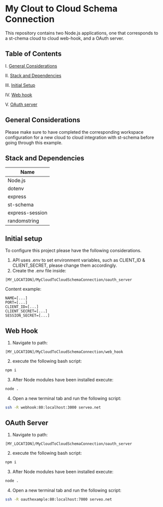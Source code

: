 # My Clout to Cloud Schema Connection
This repository contains two Node.js applications, one that corresponds to a st-chema cloud to cloud web-hook, and a OAuth server.

## Table of Contents
I.   [General Considerations](#general)

II.  [Stack and Dependencies](#stack)

III. [Initial Setup](#setup)

IV.  [Web hook](#web-hook)

V.   [OAuth server](#oaut)

## General Considerations <a name="general"></a>
Please make sure to have completed the corresponding workspace configuration for a new cloud to cloud integration with st-schema before going through this example.

## Stack and Dependencies <a name="stack"></a>

| Name                  |
|-                      |
| Node.js               |
| dotenv                |
| express               |
| st-schema             |
| express-session       |
| randomstring          |

## Initial setup <a name="setup"></a>
To configure this project please have the following considerations.
1. API uses .env to set environment variables, such as CLIENT_ID & CLIENT_SECRET, please change them accordingly.
2. Create the .env file inside:
```
[MY_LOCATION]/MyCloudToCloudSchemaConnection/oauth_server
```
Content example:
```
NAME=[...]
PORT=[...]
CLIENT_ID=[...]
CLIENT_SECRET=[...]
SESSION_SECRET=[...]
```

## Web Hook <a name="web-hook"></a>

1. Navigate to path:
```
[MY_LOCATION]/MyCloudToCloudSchemaConnection/web_hook
```
2. execute the following bash script:
```bash
npm i
```
3. After Node modules have been installed execute:
```bash
node .
```
4. Open a new terminal tab and run the following script:
```bash
ssh -R webhook:80:localhost:3000 serveo.net
```

## OAuth Server <a name="oaut"></a>

1. Navigate to path:
```
[MY_LOCATION]/MyCloudToCloudSchemaConnection/oauth_server
```
2. execute the following bash script:
```bash
npm i
```
3. After Node modules have been installed execute:
```bash
node .
```
4. Open a new terminal tab and run the following script:
```bash
ssh -R oauthexample:80:localhost:7000 serveo.net
```